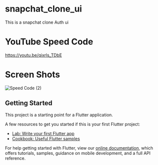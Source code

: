 # snapchat_clone_ui

This is a snapchat clone Auth ui

# YouTube Speed Code

https://youtu.be/qixrls_TDbE

# Screen Shots

![Speed Code (2)](https://user-images.githubusercontent.com/64004539/115930282-cd404600-a4a6-11eb-91bb-2c82397ff275.png)

## Getting Started

This project is a starting point for a Flutter application.

A few resources to get you started if this is your first Flutter project:

- [Lab: Write your first Flutter app](https://flutter.dev/docs/get-started/codelab)
- [Cookbook: Useful Flutter samples](https://flutter.dev/docs/cookbook)

For help getting started with Flutter, view our
[online documentation](https://flutter.dev/docs), which offers tutorials,
samples, guidance on mobile development, and a full API reference.

